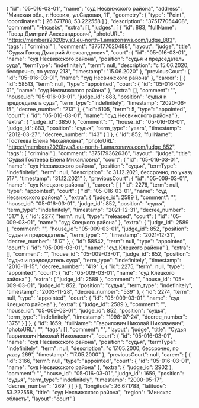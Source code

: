 {
    "id": "05-016-03-01",
    "name": "суд Несвижского района",
    "address": "Минская обл., г.Несвиж, ул.Садовая, 11",
    "geometry": {
        "type": "Point",
        "coordinates": [
            26.671788,
            53.222558
        ]
    },
    "description": "375177054408",
    "comment": "Нясьвіж",
    "extra": [],
    "judges": [
        {
            "id": 883,
            "fullName": "Гвозд Дмитрий Александрович",
            "photoURL": "https://members2020by.s3.eu-north-1.amazonaws.com/judge_883",
            "tags": [
                "criminal"
            ],
            "comment": "375177020488",
            "layout": "judge",
            "title": "Судья Гвозд Дмитрий Александрович",
            "court": {
                "id": "05-016-03-01",
                "name": "суд Несвижского района",
                "position": "судья и председатель суда",
                "termType": "indefinitely",
                "term": null,
                "description": "c 15.06.2020, бессрочно, по указу 213",
                "timestamp": "15.06.2020"
            },
            "previousCourt": {
                "id": "05-016-03-01",
                "name": "суд Несвижского района"
            },
            "career": [
                {
                    "id": 58513,
                    "term": null,
                    "type": "appointed",
                    "court": {
                        "id": "05-016-03-01",
                        "name": "суд Несвижского района"
                    },
                    "extra": [],
                    "comment": "",
                    "house_id": "05-016-03-01",
                    "judge_id": 883,
                    "position": "судья и председатель суда",
                    "term_type": "indefinitely",
                    "timestamp": "2020-06-15",
                    "decree_number": "213"
                },
                {
                    "id": 5105,
                    "term": 5,
                    "type": "appointed",
                    "court": {
                        "id": "05-016-03-01",
                        "name": "суд Несвижского района"
                    },
                    "extra": {
                        "judge_id": 3850
                    },
                    "comment": "",
                    "house_id": "05-016-03-01",
                    "judge_id": 883,
                    "position": "судья",
                    "term_type": "years",
                    "timestamp": "2012-03-27",
                    "decree_number": "143"
                }
            ]
        },
        {
            "id": 852,
            "fullName": "Гостеева Елена Михайловна",
            "photoURL": "https://members2020by.s3.eu-north-1.amazonaws.com/judge_852",
            "tags": [
                "criminal"
            ],
            "comment": "375179362636",
            "layout": "judge",
            "title": "Судья Гостеева Елена Михайловна",
            "court": {
                "id": "05-016-03-01",
                "name": "суд Несвижского района",
                "position": "судья",
                "termType": "indefinitely",
                "term": null,
                "description": "c 31.12.2021, бессрочно, по указу 517",
                "timestamp": "31.12.2021"
            },
            "previousCourt": {
                "id": "05-009-03-01",
                "name": "суд Клецкого района"
            },
            "career": [
                {
                    "id": 2276,
                    "term": null,
                    "type": "appointed",
                    "court": {
                        "id": "05-016-03-01",
                        "name": "суд Несвижского района"
                    },
                    "extra": {
                        "judge_id": 2589
                    },
                    "comment": "",
                    "house_id": "05-016-03-01",
                    "judge_id": 852,
                    "position": "судья",
                    "term_type": "indefinitely",
                    "timestamp": "2021-12-31",
                    "decree_number": "517"
                },
                {
                    "id": 2277,
                    "term": null,
                    "type": "released",
                    "court": {
                        "id": "05-009-03-01",
                        "name": "суд Клецкого района"
                    },
                    "extra": {
                        "judge_id": 2589
                    },
                    "comment": "",
                    "house_id": "05-009-03-01",
                    "judge_id": 852,
                    "position": "судья и председатель",
                    "term_type": "",
                    "timestamp": "2021-12-31",
                    "decree_number": "517"
                },
                {
                    "id": 58542,
                    "term": null,
                    "type": "appointed",
                    "court": {
                        "id": "05-009-03-01",
                        "name": "суд Клецкого района"
                    },
                    "extra": [],
                    "comment": "",
                    "house_id": "05-009-03-01",
                    "judge_id": 852,
                    "position": "судья и председатель суда",
                    "term_type": "indefinitely",
                    "timestamp": "2016-11-15",
                    "decree_number": "419"
                },
                {
                    "id": 2275,
                    "term": null,
                    "type": "appointed",
                    "court": {
                        "id": "05-009-03-01",
                        "name": "суд Клецкого района"
                    },
                    "extra": {
                        "judge_id": 2589
                    },
                    "comment": "",
                    "house_id": "05-009-03-01",
                    "judge_id": 852,
                    "position": "судья",
                    "term_type": "indefinitely",
                    "timestamp": "2003-11-28",
                    "decree_number": "539"
                },
                {
                    "id": 2274,
                    "term": null,
                    "type": "appointed",
                    "court": {
                        "id": "05-009-03-01",
                        "name": "суд Клецкого района"
                    },
                    "extra": {
                        "judge_id": 2589
                    },
                    "comment": "",
                    "house_id": "05-009-03-01",
                    "judge_id": 852,
                    "position": "судья",
                    "term_type": "indefinitely",
                    "timestamp": "1998-07-24",
                    "decree_number": "375"
                }
            ]
        },
        {
            "id": 1659,
            "fullName": "Гаврилович Николай Николаевич",
            "photoURL": "",
            "tags": [],
            "comment": "",
            "layout": "judge",
            "title": "Судья Гаврилович Николай Николаевич",
            "court": {
                "id": "05-016-03-01",
                "name": "суд Несвижского района",
                "position": "судья",
                "termType": "indefinitely",
                "term": null,
                "description": "c 17.05.2000, бессрочно, по указу 269",
                "timestamp": "17.05.2000"
            },
            "previousCourt": null,
            "career": [
                {
                    "id": 3166,
                    "term": null,
                    "type": "appointed",
                    "court": {
                        "id": "05-016-03-01",
                        "name": "суд Несвижского района"
                    },
                    "extra": {
                        "judge_id": 2902
                    },
                    "comment": "",
                    "house_id": "05-016-03-01",
                    "judge_id": 1659,
                    "position": "судья",
                    "term_type": "indefinitely",
                    "timestamp": "2000-05-17",
                    "decree_number": "269"
                }
            ]
        }
    ],
    "longitude": 26.671788,
    "latitude": 53.222558,
    "title": "суд Несвижского района",
    "region": "Минская область",
    "layout": "court"
}